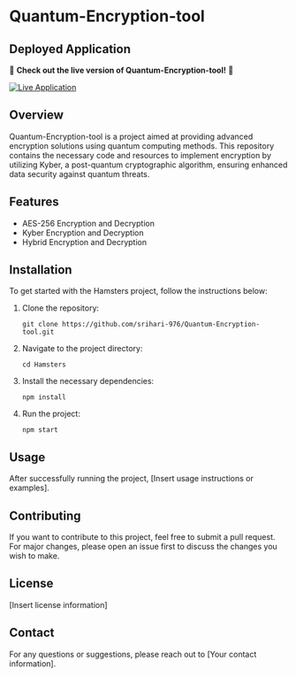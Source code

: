
# Quantum-Encryption-tool


## Deployed Application

🚀 **Check out the live version of Quantum-Encryption-tool!** 🚀

[![Live Application](https://img.shields.io/badge/Live%20Application-Click%20Here-brightgreen)](https://hamsters-e44048193-srihariramesh2004s-projects.vercel.app/)


## Overview

Quantum-Encryption-tool is a project aimed at providing advanced encryption solutions using quantum computing methods. This repository contains the necessary code and resources to implement encryption by utilizing Kyber, a post-quantum cryptographic algorithm, ensuring enhanced data security against quantum threats.

## Features

- AES-256 Encryption and Decryption
- Kyber Encryption and Decryption
- Hybrid Encryption and Decryption

## Installation

To get started with the Hamsters project, follow the instructions below:

1. Clone the repository:
   ```
   git clone https://github.com/srihari-976/Quantum-Encryption-tool.git
   ```

2. Navigate to the project directory:
   ```
   cd Hamsters
   ```

3. Install the necessary dependencies:
   ```
   npm install
   ```

4. Run the project:
   ```
   npm start
   ```

## Usage

After successfully running the project, [Insert usage instructions or examples].

## Contributing

If you want to contribute to this project, feel free to submit a pull request. For major changes, please open an issue first to discuss the changes you wish to make.

## License

[Insert license information]

## Contact

For any questions or suggestions, please reach out to [Your contact information].
